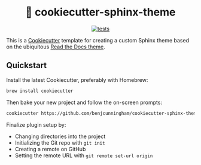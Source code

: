 <h1 align="center">
🍪 cookiecutter-sphinx-theme
</h1>

<p align="center">
  <a href="https://github.com/benjcunningham/cookiecutter-sphinx-theme/actions/workflows/tests.yaml">
    <img alt="tests" src="https://github.com/benjcunningham/cookiecutter-sphinx-theme/actions/workflows/tests.yaml/badge.svg">
  </a>
</p>

This is a [Cookiecutter](https://github.com/cookiecutter/cookiecutter) template
for creating a custom Sphinx theme based on the ubiquitous [Read the Docs
theme](https://sphinx-rtd-theme.readthedocs.io/en/stable/).

## Quickstart

Install the latest Cookiecutter, preferably with Homebrew:

```bash
brew install cookiecutter
```

Then bake your new project and follow the on-screen prompts:

```bash
cookiecutter https://github.com/benjcunningham/cookiecutter-sphinx-theme.git
```

Finalize plugin setup by:

- Changing directories into the project
- Initializing the Git repo with `git init`
- Creating a remote on GitHub
- Setting the remote URL with `git remote set-url origin`

